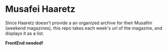 # Musafei Haaretz

Since Haaretz doesn't provide a an organized archive for their Musafim (weekend magazines), this repo takes each week's url of the magazine, and displays it as a list.

**FrontEnd needed!**
